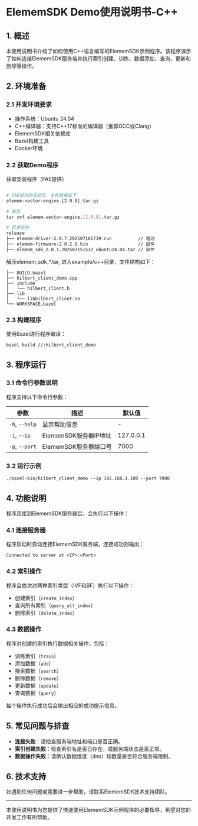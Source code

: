 # ElememSDK Demo使用说明书-C++

## 1. 概述

本使用说明书介绍了如何使用C++语言编写的ElememSDK示例程序。该程序演示了如何连接ElememSDK服务端并执行索引创建、训练、数据添加、查询、更新和删除等操作。

## 2. 环境准备

### 2.1 开发环境要求

- 操作系统：Ubuntu 24.04
- C++编译器：支持C++17标准的编译器（推荐GCC或Clang）
- ElememSDK相关依赖库
- Bazel构建工具
- Docker环境

### 2.2 获取Demo程序

获取安装程序（FAE提供）
```bash

# FAE提供的安装包，名称规格如下
elemem-vector-engine.[2.0.8].tar.gz

# 解压
tar xvf elemem-vector-engine.[2.0.8].tar.gz

# 目录结构
release
├── elemem-driver-2.0.7.202507161739.run          // 驱动
├── elemem-firmware-2.0.2.8.bin                   // 固件
├── elemem_sdk_2.0.1.202507151532_ubuntu24.04.tar // 软件
```

解压elemem_sdk_*.tar, 进入example/c++目录，文件结构如下：

```
├── BUILD.bazel
├── hilbert_client_demo.cpp
├── include
│   └── hilbert_client.h
├── lib
│   └── libhilbert_client.so
└── WORKSPACE.bazel
```

### 2.3 构建程序

使用Bazel进行程序编译：

```shell
bazel build //:hilbert_client_demo
```

## 3. 程序运行

### 3.1 命令行参数说明

程序支持以下命令行参数：

| 参数             | 描述               | 默认值       |
| -------------- | ---------------- | --------- |
| `-h`, `--help` | 显示帮助信息           | -         |
| `-i`, `--ip`   | ElememSDK服务器IP地址 | 127.0.0.1 |
| `-p`, `--port` | ElememSDK服务器端口号  | 7000      |

### 3.2 运行示例

```shell
./bazel-bin/hilbert_client_demo --ip 192.168.1.100 --port 7000
```

## 4. 功能说明

程序连接到ElememSDK服务器后，会执行以下操作：

### 4.1 连接服务器

程序启动时自动连接ElememSDK服务端，连接成功则输出：

```
Connected to server at <IP>:<Port>
```

### 4.2 索引操作

程序会依次对两种索引类型（IVF和BF）执行以下操作：

- 创建索引（`create_index`）
- 查询所有索引（`query_all_index`）
- 删除索引（`delete_index`）

### 4.3 数据操作

程序对创建的索引执行数据相关操作，包括：

- 训练索引（`train`）
- 添加数据（`add`）
- 搜索数据（`search`）
- 删除数据（`remove`）
- 更新数据（`update`）
- 查询数据（`query`）

每个操作执行成功后会输出相应的成功提示信息。

## 5. 常见问题与排查

- **连接失败**：请检查服务端地址和端口是否正确。
- **索引创建失败**：检查索引名是否已存在，或服务端状态是否正常。
- **数据操作失败**：请确认数据维度（dim）和数量是否符合服务端限制。

## 6. 技术支持

如遇到任何问题或需要进一步帮助，请联系ElememSDK技术支持团队。

---

本使用说明书为您提供了快速使用ElememSDK示例程序的必要指导，希望对您的开发工作有所帮助。

